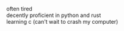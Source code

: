often tired<br/> 
decently proficient in python and rust<br/>
learning c (can't wait to crash my computer)<br/>
